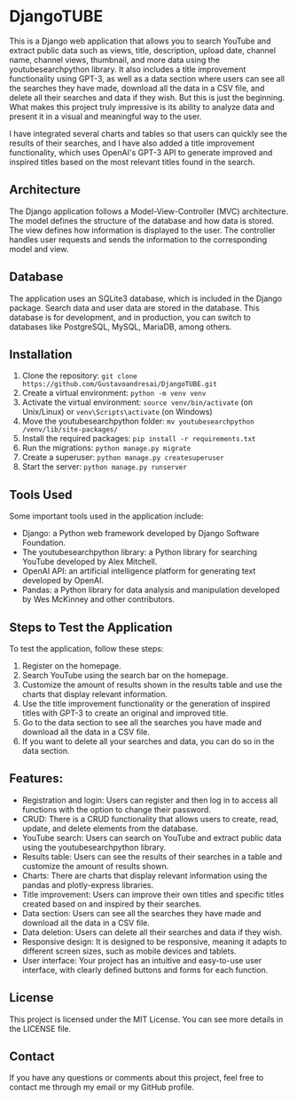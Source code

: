 # DjangoTUBE

This is a Django web application that allows you to search YouTube and extract public data such as views, title, description, upload date, channel name, channel views, thumbnail, and more data using the youtubesearchpython library. It also includes a title improvement functionality using GPT-3, as well as a data section where users can see all the searches they have made, download all the data in a CSV file, and delete all their searches and data if they wish. But this is just the beginning. What makes this project truly impressive is its ability to analyze data and present it in a visual and meaningful way to the user.

I have integrated several charts and tables so that users can quickly see the results of their searches, and I have also added a title improvement functionality, which uses OpenAI's GPT-3 API to generate improved and inspired titles based on the most relevant titles found in the search.

## Architecture

The Django application follows a Model-View-Controller (MVC) architecture. The model defines the structure of the database and how data is stored. The view defines how information is displayed to the user. The controller handles user requests and sends the information to the corresponding model and view.

## Database

The application uses an SQLite3 database, which is included in the Django package. Search data and user data are stored in the database. This database is for development, and in production, you can switch to databases like PostgreSQL, MySQL, MariaDB, among others.

## Installation

1. Clone the repository: `git clone https://github.com/Gustavoandresai/DjangoTUBE.git`
2. Create a virtual environment: `python -m venv venv`
3. Activate the virtual environment: `source venv/bin/activate` (on Unix/Linux) or `venv\Scripts\activate` (on Windows)
4. Move the youtubesearchpython folder: `mv youtubesearchpython /venv/lib/site-packages/`
5. Install the required packages: `pip install -r requirements.txt`
6. Run the migrations: `python manage.py migrate`
7. Create a superuser: `python manage.py createsuperuser`
8. Start the server: `python manage.py runserver`

## Tools Used

Some important tools used in the application include:

- Django: a Python web framework developed by Django Software Foundation.
- The youtubesearchpython library: a Python library for searching YouTube developed by Alex Mitchell.
- OpenAI API: an artificial intelligence platform for generating text developed by OpenAI.
- Pandas: a Python library for data analysis and manipulation developed by Wes McKinney and other contributors.

## Steps to Test the Application

To test the application, follow these steps:

1. Register on the homepage.
2. Search YouTube using the search bar on the homepage.
3. Customize the amount of results shown in the results table and use the charts that display relevant information.
4. Use the title improvement functionality or the generation of inspired titles with GPT-3 to create an original and improved title.
5. Go to the data section to see all the searches you have made and download all the data in a CSV file.
6. If you want to delete all your searches and data, you can do so in the data section.

## Features:

- Registration and login: Users can register and then log in to access all functions with the option to change their password.
- CRUD: There is a CRUD functionality that allows users to create, read, update, and delete elements from the database.
- YouTube search: Users can search on YouTube and extract public data using the youtubesearchpython library.
- Results table: Users can see the results of their searches in a table and customize the amount of results shown.
- Charts: There are charts that display relevant information using the pandas and plotly-express libraries.
- Title improvement: Users can improve their own titles and specific titles created based on and inspired by their searches.
- Data section: Users can see all the searches they have made and download all the data in a CSV file.
- Data deletion: Users can delete all their searches and data if they wish.
- Responsive design: It is designed to be responsive, meaning it adapts to different screen sizes, such as mobile devices and tablets.
- User interface: Your project has an intuitive and easy-to-use user interface, with clearly defined buttons and forms for each function.

## License

This project is licensed under the MIT License. You can see more details in the LICENSE file.

## Contact

If you have any questions or comments about this project, feel free to contact me through my email or my GitHub profile.
